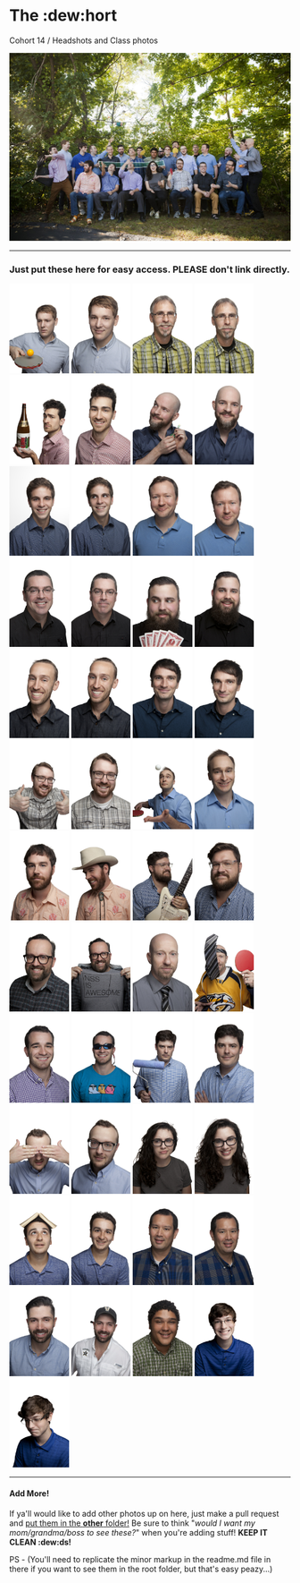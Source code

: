 # The :dew:hort
Cohort 14 / Headshots and Class photos  

![Cohort 14 Class Photo](/groupphotos/2016_09_20_NSS_Cohort_14_Group_0030_T.jpg?raw=true "Cohort 14 Class Photo")
***

### Just put these here for easy access. **PLEASE** don't link directly.


<img src="/individualphotos/2016_09_20_NSS_Cohort_14_0005_T.jpg" height="160">
<img src="/individualphotos/2016_09_20_NSS_Cohort_14_0014_T.jpg" height="160">
<img src="/individualphotos/2016_09_20_NSS_Cohort_14_0052_T.jpg" height="160">
<img src="/individualphotos/2016_09_20_NSS_Cohort_14_0056_T.jpg" height="160">
<img src="/individualphotos/2016_09_20_NSS_Cohort_14_0090_T.jpg" height="160">
<img src="/individualphotos/2016_09_20_NSS_Cohort_14_0116_T.jpg" height="160">
<img src="/individualphotos/2016_09_20_NSS_Cohort_14_0146_T.jpg" height="160">
<img src="/individualphotos/2016_09_20_NSS_Cohort_14_0155_T.jpg" height="160">
<img src="/individualphotos/2016_09_20_NSS_Cohort_14_0210_T-2.jpg" height="160">
<img src="/individualphotos/2016_09_20_NSS_Cohort_14_0216_T.jpg" height="160">
<img src="/individualphotos/2016_09_20_NSS_Cohort_14_0236_T.jpg" height="160">
<img src="/individualphotos/2016_09_20_NSS_Cohort_14_0254_T.jpg" height="160">
<img src="/individualphotos/2016_09_20_NSS_Cohort_14_0273_T.jpg" height="160">
<img src="/individualphotos/2016_09_20_NSS_Cohort_14_0280_T.jpg" height="160">
<img src="/individualphotos/2016_09_20_NSS_Cohort_14_0293_T.jpg" height="160">
<img src="/individualphotos/2016_09_20_NSS_Cohort_14_0316_T.jpg" height="160">
<img src="/individualphotos/2016_09_20_NSS_Cohort_14_0371_T.jpg" height="160">
<img src="/individualphotos/2016_09_20_NSS_Cohort_14_0373_T.jpg" height="160">
<img src="/individualphotos/2016_09_20_NSS_Cohort_14_0377_T.jpg" height="160">
<img src="/individualphotos/2016_09_20_NSS_Cohort_14_0395_T.jpg" height="160">
<img src="/individualphotos/2016_09_20_NSS_Cohort_14_0403_T.jpg" height="160">
<img src="/individualphotos/2016_09_20_NSS_Cohort_14_0426_T.jpg" height="160">
<img src="/individualphotos/2016_09_20_NSS_Cohort_14_0443_T.jpg" height="160">
<img src="/individualphotos/2016_09_20_NSS_Cohort_14_0455_T.jpg" height="160">
<img src="/individualphotos/2016_09_20_NSS_Cohort_14_0496_T.jpg" height="160">
<img src="/individualphotos/2016_09_20_NSS_Cohort_14_0518_T.jpg" height="160">
<img src="/individualphotos/2016_09_20_NSS_Cohort_14_0530_T.jpg" height="160">
<img src="/individualphotos/2016_09_20_NSS_Cohort_14_0560_T.jpg" height="160">
<img src="/individualphotos/2016_09_20_NSS_Cohort_14_0590_T.jpg" height="160">
<img src="/individualphotos/2016_09_20_NSS_Cohort_14_0592_T.jpg" height="160">
<img src="/individualphotos/2016_09_20_NSS_Cohort_14_0629_T.jpg" height="160">
<img src="/individualphotos/2016_09_20_NSS_Cohort_14_0645_T.jpg" height="160">
<img src="/individualphotos/2016_09_20_NSS_Cohort_14_0683_T.jpg" height="160">
<img src="/individualphotos/2016_09_20_NSS_Cohort_14_0690_T.jpg" height="160">
<img src="/individualphotos/2016_09_20_NSS_Cohort_14_0713_T.jpg" height="160">
<img src="/individualphotos/2016_09_20_NSS_Cohort_14_0738_T.jpg" height="160">
<img src="/individualphotos/2016_09_20_NSS_Cohort_14_0751_T.jpg" height="160">
<img src="/individualphotos/2016_09_20_NSS_Cohort_14_0768_T.jpg" height="160">
<img src="/individualphotos/2016_09_20_NSS_Cohort_14_0790_T.jpg" height="160">
<img src="/individualphotos/2016_09_20_NSS_Cohort_14_0844_T.jpg" height="160">
<img src="/individualphotos/2016_09_20_NSS_Cohort_14_0859_T.jpg" height="160">
<img src="/individualphotos/2016_09_20_NSS_Cohort_14_0889_T.jpg" height="160">
<img src="/individualphotos/2016_09_20_NSS_Cohort_14_0901_T.jpg" height="160">
<img src="/individualphotos/2016_09_20_NSS_Cohort_14_0905_T.jpg" height="160">
<img src="/individualphotos/2016_09_20_NSS_Cohort_14_0918_T.jpg" height="160">
<img src="/individualphotos/2016_09_20_NSS_Cohort_14_0941_T.jpg" height="160">
<img src="/individualphotos/2016_09_20_NSS_Cohort_14_0961_T.jpg" height="160">
<img src="/individualphotos/2016_09_20_NSS_Cohort_14_0980_T.jpg" height="160">
<img src="/individualphotos/2016_09_20_NSS_Cohort_14_0999_T.jpg" height="160">

***
#### Add More!
If ya'll would like to add other photos up on here, just make a pull request and [put them in the **other** folder!](/other) Be sure to think "_would I want my mom/grandma/boss to see these?_" when you're adding stuff! **KEEP IT CLEAN :dew:ds!**  

PS - (You'll need to replicate the minor markup in the readme.md file in there if you want to see them in the root folder, but that's easy peazy...)
